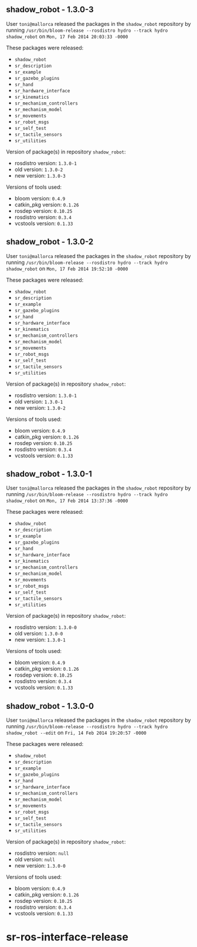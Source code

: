 ## shadow_robot - 1.3.0-3

User `toni@mallorca` released the packages in the `shadow_robot` repository by running `/usr/bin/bloom-release --rosdistro hydro --track hydro shadow_robot` on `Mon, 17 Feb 2014 20:03:33 -0000`

These packages were released:
- `shadow_robot`
- `sr_description`
- `sr_example`
- `sr_gazebo_plugins`
- `sr_hand`
- `sr_hardware_interface`
- `sr_kinematics`
- `sr_mechanism_controllers`
- `sr_mechanism_model`
- `sr_movements`
- `sr_robot_msgs`
- `sr_self_test`
- `sr_tactile_sensors`
- `sr_utilities`

Version of package(s) in repository `shadow_robot`:
- rosdistro version: `1.3.0-1`
- old version: `1.3.0-2`
- new version: `1.3.0-3`

Versions of tools used:
- bloom version: `0.4.9`
- catkin_pkg version: `0.1.26`
- rosdep version: `0.10.25`
- rosdistro version: `0.3.4`
- vcstools version: `0.1.33`


## shadow_robot - 1.3.0-2

User `toni@mallorca` released the packages in the `shadow_robot` repository by running `/usr/bin/bloom-release --rosdistro hydro --track hydro shadow_robot` on `Mon, 17 Feb 2014 19:52:10 -0000`

These packages were released:
- `shadow_robot`
- `sr_description`
- `sr_example`
- `sr_gazebo_plugins`
- `sr_hand`
- `sr_hardware_interface`
- `sr_kinematics`
- `sr_mechanism_controllers`
- `sr_mechanism_model`
- `sr_movements`
- `sr_robot_msgs`
- `sr_self_test`
- `sr_tactile_sensors`
- `sr_utilities`

Version of package(s) in repository `shadow_robot`:
- rosdistro version: `1.3.0-1`
- old version: `1.3.0-1`
- new version: `1.3.0-2`

Versions of tools used:
- bloom version: `0.4.9`
- catkin_pkg version: `0.1.26`
- rosdep version: `0.10.25`
- rosdistro version: `0.3.4`
- vcstools version: `0.1.33`


## shadow_robot - 1.3.0-1

User `toni@mallorca` released the packages in the `shadow_robot` repository by running `/usr/bin/bloom-release --rosdistro hydro --track hydro shadow_robot` on `Mon, 17 Feb 2014 13:37:36 -0000`

These packages were released:
- `shadow_robot`
- `sr_description`
- `sr_example`
- `sr_gazebo_plugins`
- `sr_hand`
- `sr_hardware_interface`
- `sr_kinematics`
- `sr_mechanism_controllers`
- `sr_mechanism_model`
- `sr_movements`
- `sr_robot_msgs`
- `sr_self_test`
- `sr_tactile_sensors`
- `sr_utilities`

Version of package(s) in repository `shadow_robot`:
- rosdistro version: `1.3.0-0`
- old version: `1.3.0-0`
- new version: `1.3.0-1`

Versions of tools used:
- bloom version: `0.4.9`
- catkin_pkg version: `0.1.26`
- rosdep version: `0.10.25`
- rosdistro version: `0.3.4`
- vcstools version: `0.1.33`


## shadow_robot - 1.3.0-0

User `toni@mallorca` released the packages in the `shadow_robot` repository by running `/usr/bin/bloom-release --rosdistro hydro --track hydro shadow_robot --edit` on `Fri, 14 Feb 2014 19:20:57 -0000`

These packages were released:
- `shadow_robot`
- `sr_description`
- `sr_example`
- `sr_gazebo_plugins`
- `sr_hand`
- `sr_hardware_interface`
- `sr_mechanism_controllers`
- `sr_mechanism_model`
- `sr_movements`
- `sr_robot_msgs`
- `sr_self_test`
- `sr_tactile_sensors`
- `sr_utilities`

Version of package(s) in repository `shadow_robot`:
- rosdistro version: `null`
- old version: `null`
- new version: `1.3.0-0`

Versions of tools used:
- bloom version: `0.4.9`
- catkin_pkg version: `0.1.26`
- rosdep version: `0.10.25`
- rosdistro version: `0.3.4`
- vcstools version: `0.1.33`


sr-ros-interface-release
========================
